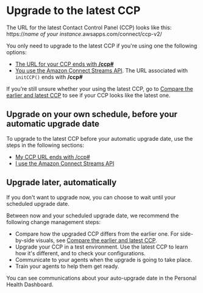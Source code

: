 # Upgrade to the latest CCP<a name="upgrade-to-latest-ccp"></a>

The URL for the latest Contact Control Panel \(CCP\) looks like this: https://*name of your instance*\.awsapps\.com/connect/ccp\-v2/

You only need to upgrade to the latest CCP if you're using one the following options:
+ [The URL for your CCP ends with **/ccp\#**](upgrade-browser-ccp.md)
+ [You use the Amazon Connect Streams API](upgrade-ccp-streams-api.md)\. The URL associated with `initCCP()` ends with **/ccp\#**

If you’re still unsure whether your using the latest CCP, go to [Compare the earlier and latest CCP](upgrade-browser-ccp.md#ui-comparison) to see if your CCP looks like the latest one\. 

## Upgrade on your own schedule, before your automatic upgrade date<a name="upgrade-now"></a>

To upgrade to the latest CCP before your automatic upgrade date, use the steps in the following sections: 
+ [My CCP URL ends with /ccp\#](upgrade-browser-ccp.md)
+ [I use the Amazon Connect Streams API](upgrade-ccp-streams-api.md)

## Upgrade later, automatically<a name="upgrade-automatically"></a>

If you don't want to upgrade now, you can choose to wait until your scheduled upgrade date\. 

Between now and your scheduled upgrade date, we recommend the following change management steps:
+ Compare how the upgraded CCP differs from the earlier one\. For side\-by\-side visuals, see [Compare the earlier and latest CCP](upgrade-browser-ccp.md#ui-comparison)\.
+ Upgrade your CCP in a test environment\. Use the latest CCP to learn how it's different, and to check your configurations\. 
+ Communicate to your agents when the upgrade is going to take place\.
+ Train your agents to help them get ready\.

You can see communications about your auto\-upgrade date in the Personal Health Dashboard\.